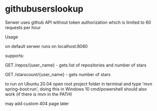 # githubuserslookup
<p>Serwer uses github API without token authorization which is limited to 60 requests per hour</p>
<p>Usage</p>
<p>on default serwer runs on localhost:8080</p>
<p>supports:</p>
<p>GET /repos/{user_name} - gets list of repositories and number of stars </p>
<p>GET /starscount/{user_name} - gets number of stars </p>
<p>to run on Ubuntu 20.04 open root project folder in terminal and type 'mvn spring-boot:run', doing this in Windows 10 cmd/powershell should also work (if there is mvn in the PATH)</p>
<p> may add custom 404 page later</p>
